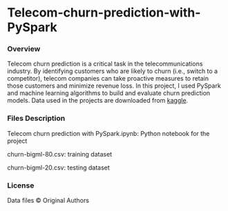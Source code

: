 # Telecom-churn-prediction-with-PySpark
### Overview
Telecom churn prediction is a critical task in the telecommunications industry. By identifying customers who are likely to churn (i.e., switch to a competitor), telecom companies can take proactive measures to retain those customers and minimize revenue loss. In this project, I used PySpark and machine learning algorithms to build and evaluate churn prediction models. Data used in the projects are downloaded from [kaggle](https://www.kaggle.com/datasets/mnassrib/telecom-churn-datasets?datasetId=255093&sortBy=voteCount).

### Files Description
Telecom churn prediction with PySpark.ipynb: Python notebook for the project

churn-bigml-80.csv: training dataset

churn-bigml-20.csv: testing dataset

### License
Data files © Original Authors
